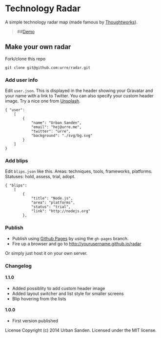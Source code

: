 # Technology Radar

A simple technology radar map (made famous by [Thoughtworks](http://www.thoughtworks.com/radar)).

> ##[Demo](http://urre.github.io/radar)

## Make your own radar

Fork/clone this repo

	git clone git@github.com:urre/radar.git

### Add user info

Edit ``user.json``. This is displayed in the header showing your Gravatar and your name with a link to Twitter. You can also specify your custom header image. Try a nice one from [Unsplash](http://unsplash.com).

	{ "user":
	    [
	        {
	            "name": "Urban Sandén",
	            "email": "hej@urre.me",
	            "twitter": "urre",
	            "background": "./svg/bg.svg"
	        }
	    ]
	}

### Add blips

Edit ``blips.json`` like this. Areas: techniques, tools, frameworks, platforms. Statuses: hold, assess, trial, adopt.

	{ "blips":
	    [
	        {
	            "title": "Node.js",
	            "area": "platforms",
	            "status": "trial",
	            "link": "http://nodejs.org"
	        },

### Publish

+ Publish using [Github Pages](https://pages.github.com/) by using the ``gh-pages`` branch.
+ Fire up a browser and go to http://yourusername.github.io/radar

Or simply just host it on your own server.

### Changelog

#### 1.1.0
+ Added possiblity to add custom header image
+ Added layout switcher and list style for smaller screens
+ Blip hovering from the lists

#### 1.0.0
+ First version published

License
Copyright (c) 2014 Urban Sanden. Licensed under the MIT license.